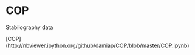 COP
===
Stabilography data

[COP] (http://nbviewer.ipython.org/github/damiap/COP/blob/master/COP.ipynb) 

